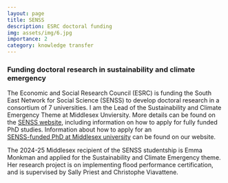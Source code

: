 ```yaml
---
layout: page
title: SENSS
description: ESRC doctoral funding    
img: assets/img/6.jpg
importance: 2
category: knowledge transfer
---
```

### Funding doctoral research in sustainability and climate emergency

The Economic and Social Research Council (ESRC) is funding the South East Network for Social Science (SENSS) 
to develop doctoral research in a consortium of 7 universities. I am the Lead of the Sustainability and Climate Emergency Theme at Middlesex Unviersity.
More details can be found on the <a href="https://www.senss.ac.uk/">SENSS website</a>, including information on how to apply for fully funded PhD studies.
Information about how to apply for an  
<a href="https://www.mdx.ac.uk/study/postgraduate/research-studentships/esrc-phd-studentships-at-middlesex-university/">SENSS-funded PhD at Middlesex university</a> can be found on our website. 

The 2024-25 Middlesex recipient of the SENSS studentship is Emma Monkman and applied for the Sustainability and Climate Emergency theme. Her research project is on implementing flood performance certification, and is supervised by Sally Priest and Christophe Viavattene. 
